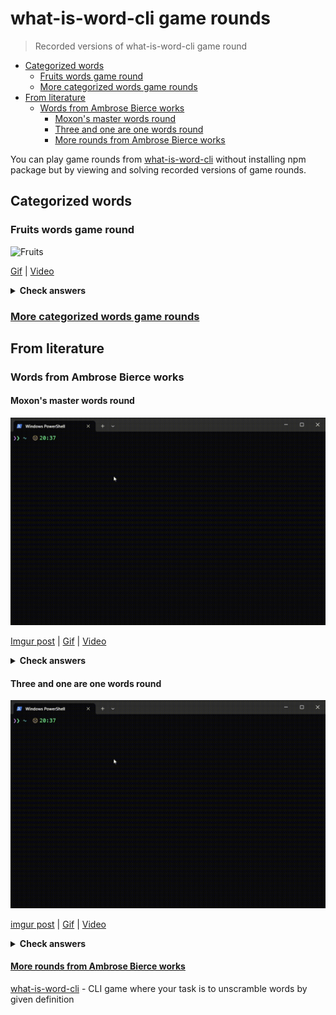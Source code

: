 # what-is-word-cli game rounds

> Recorded versions of what-is-word-cli game round

<!-- toc -->

- [Categorized words](#categorized-words)
  * [Fruits words game round](#fruits-words-game-round)
  * [More categorized words game rounds](#more-categorized-words-game-rounds)
- [From literature](#from-literature)
  * [Words from Ambrose Bierce works](#words-from-ambrose-bierce-works)
    + [Moxon's master words round](#moxons-master-words-round)
    + [Three and one are one words round](#three-and-one-are-one-words-round)
    + [More rounds from Ambrose Bierce works](#more-rounds-from-ambrose-bierce-works)

<!-- tocstop -->

You can play game rounds from [what-is-word-cli](https://github.com/akgondber/what-is-word-cli) without installing npm package but by viewing and solving recorded versions of game rounds.

## Categorized words

### Fruits words game round

![Fruits](media/categorized/what-is-word-cli-fruits-round.gif)

[Gif](media/categorized/what-is-word-cli-fruits-round.gif) | [Video](media/categorized/what-is-word-cli-fruits-round.mp4)

<details>
  <summary><strong>Check answers</strong></summary>

[Fruits answers](media/categorized/what-is-word-cli-fruits-round-answers.gif)
</details>

### [More categorized words game rounds](rounds/categorized/categorized.md)

## From literature

### Words from Ambrose Bierce works

#### Moxon's master words round 
![moxon-s-master-game-round](media/literature/ambrose-bierce/what-is-word-cli-ab-moxons-master-round.gif)

[Imgur post](https://imgur.com/a/nz5kwbK) | [Gif](https://gist.githubusercontent.com/akgondber/736da764f5088121f48c5e5a4190e954/raw/29db052ee03f62331e3e10b770916a1652e6c26b/what-is-word-cli-ab-moxons-master-round.gif) |
[Video](https://gist.github.com/akgondber/62d0e20ae87a3fbd8ddb095bf91f210c/raw/96d6db8e31b624069eeaad7a1344e03e07602c56/what-is-word-cli-ab-moxons-master-round.mp4)
<details>
  <summary><strong>Check answers</strong></summary>

[moxon's master answers](media/literature/ambrose-bierce/answers/what-is-word-cli-moxon-s-master-round-answers.gif)
</details>

#### Three and one are one words round 
![three and one are one answers](media/literature/ambrose-bierce/what-is-word-cli-ab-moxons-master-round.gif)

[imgur post](https://imgur.com/a/5Yx6Z9R) | [Gif](https://gist.githubusercontent.com/akgondber/736da764f5088121f48c5e5a4190e954/raw/29db052ee03f62331e3e10b770916a1652e6c26b/what-is-word-cli-ab-three-and-one-are-one.gif) | [Video](media/literature/ambrose-bierce/what-is-word-cli-ab-three-and-one-are-one.mp4)
<details>
  <summary><strong>Check answers</strong></summary>

[three and one are one answers](media/literature/ambrose-bierce/answers/what-is-word-cli-three-and-one-are-one-answers.mp4)
</details>

#### [More rounds from Ambrose Bierce works](rounds/literature/ambrose-bierce.md)

[what-is-word-cli](https://github.com/akgondber/what-is-word-cli) - CLI game where your task is to unscramble words by given definition
